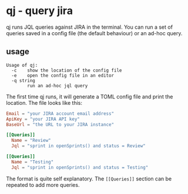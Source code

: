 # qj - query jira

qj runs JQL queries against JIRA in the terminal. You can run a set of queries saved in a config file (the default behaviour) or an ad-hoc query.

## usage
```
Usage of qj:
  -c    show the location of the config file
  -e    open the config file in an editor
  -q string
        run an ad-hoc jql query
```

The first time qj runs, it will generate a TOML config file and print the location. The file looks like this:

```toml
Email = "your JIRA account email address"
ApiKey = "your JIRA API key"
BaseUrl = "the URL to your JIRA instance"

[[Queries]]
  Name = "Review"
  Jql = "sprint in openSprints() and status = Review"

[[Queries]]
  Name = "Testing"
  Jql = "sprint in openSprints() and status = Testing"
```

The format is quite self explanatory. The `[[Queries]]` section can be repeated to add more queries.
